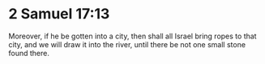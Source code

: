 # 2 Samuel 17:13

Moreover, if he be gotten into a city, then shall all Israel bring ropes to that city, and we will draw it into the river, until there be not one small stone found there.